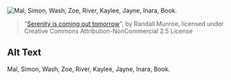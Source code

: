 ![Mal, Simon, Wash, Zoe, River, Kaylee, Jayne, Inara, Book.](https://imgs.xkcd.com/comics/firefly.jpg)
> "[Serenity is coming out tomorrow](https://xkcd.com/9/)", by Randall Munroe, licensed under Creative Commons Attribution-NonCommercial 2.5 License

## Alt Text
Mal, Simon, Wash, Zoe, River, Kaylee, Jayne, Inara, Book.
